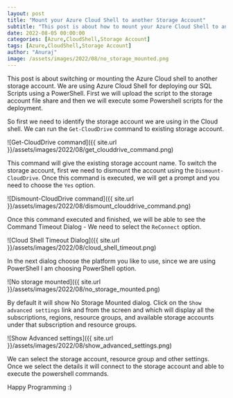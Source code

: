 ```yaml
---
layout: post
title: "Mount your Azure Cloud Shell to another Storage Account"
subtitle: "This post is about how to mount your Azure Cloud Shell to another Storage Account or how to change storage account."
date: 2022-08-05 00:00:00
categories: [Azure,CloudShell,Storage Account]
tags: [Azure,CloudShell,Storage Account]
author: "Anuraj"
image: /assets/images/2022/08/no_storage_mounted.png
---
```


This post is about switching or mounting the Azure Cloud shell to another storage account. We are using Azure Cloud Shell for deploying our SQL Scripts using a PowerShell. First we will upload the script to the storage account file share and then we will execute some Powershell scripts for the deployment. 

So first we need to identify the storage account we are using in the Cloud shell. We can run the `Get-CloudDrive` command to existing storage account.

![Get-CloudDrive command]({{ site.url }}/assets/images/2022/08/get_clouddrive_command.png)

This command will give the existing storage account name. To switch the storage account, first we need to dismount the account using the `Dismount-CloudDrive`. Once this command is executed, we will get a prompt and you need to choose the `Yes` option.

![Dismount-CloudDrive command]({{ site.url }}/assets/images/2022/08/dismount_clouddrive_command.png)

Once this command executed and finished, we will be able to see the Command Timeout Dialog - We need to select the `ReConnect` option.

![Cloud Shell Timeout Dialog]({{ site.url }}/assets/images/2022/08/cloud_shell_timeout.png)

In the next dialog choose the platform you like to use, since we are using PowerShell I am choosing PowerShell option.

![No storage mounted]({{ site.url }}/assets/images/2022/08/no_storage_mounted.png)

By default it will show No Storage Mounted dialog. Click on the `Show advanced settings` link and from the screen and which will display all the subscriptions, regions, resource groups, and available storage accounts under that subscription and resource groups.

![Show Advanced settings]({{ site.url }}/assets/images/2022/08/show_advanced_settings.png)

We can select the storage account, resource group and other settings. Once we select the details it will connect to the storage account and able to execute the powershell commands.

Happy Programming :)